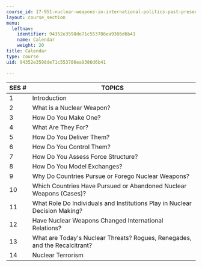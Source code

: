 ```yaml
---
course_id: 17-951-nuclear-weapons-in-international-politics-past-present-and-future-spring-2009
layout: course_section
menu:
  leftnav:
    identifier: 94352e3598de71c553786ea9386d6b41
    name: Calendar
    weight: 20
title: Calendar
type: course
uid: 94352e3598de71c553786ea9386d6b41

---
```


| SES # | TOPICS |
| --- | --- |
| 1 | Introduction |
| 2 | What is a Nuclear Weapon? |
| 3 | How Do You Make One? |
| 4 | What Are They For? |
| 5 | How Do You Deliver Them? |
| 6 | How Do You Control Them? |
| 7 | How Do You Assess Force Structure? |
| 8 | How Do You Model Exchanges? |
| 9 | Why Do Countries Pursue or Forego Nuclear Weapons? |
| 10 | Which Countries Have Pursued or Abandoned Nuclear Weapons (Cases)? |
| 11 | What Role Do Individuals and Institutions Play in Nuclear Decision Making? |
| 12 | Have Nuclear Weapons Changed International Relations? |
| 13 | What are Today's Nuclear Threats? Rogues, Renegades, and the Recalcitrant? |
| 14 | Nuclear Terrorism